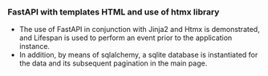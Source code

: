 ### FastAPI with templates HTML and use of htmx library

* The use of FastAPI in conjunction with Jinja2 and Htmx is demonstrated, and Lifespan is used to perform an event prior to the application instance.
* In addition, by means of sqlalchemy, a sqlite database is instantiated for the data and its subsequent pagination in the main page.